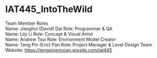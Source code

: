 # IAT445_IntoTheWild

Team Member Roles</br>
Name:	Jianghui (David) Dai			Role: Programmer & QA</br>
Name:	Lily Li					Role: Concept & Visual Artist</br>
Name: Andrew Tsui				Role: Environment Model Creator</br>
Name:	Teng Pin (Eric) Pan			Role: Project Manager & Level Design
Team Website: https://tengpinericpan.wixsite.com/iat445 </br>
